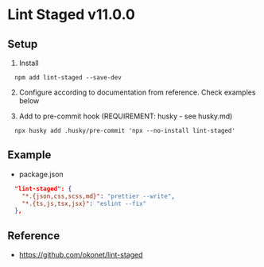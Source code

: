 # Lint Staged v11.0.0

## Setup

1. Install

```
  npm add lint-staged --save-dev
```

2. Configure according to documentation from reference. Check examples below

3. Add to pre-commit hook (REQUIREMENT: husky - see husky.md)

```
  npx husky add .husky/pre-commit 'npx --no-install lint-staged'
```

## Example

- package.json

```json
  "lint-staged": {
    "*.{json,css,scss,md}": "prettier --write",
    "*.{ts,js,tsx,jsx}": "eslint --fix"
  },
```

## Reference

- https://github.com/okonet/lint-staged
